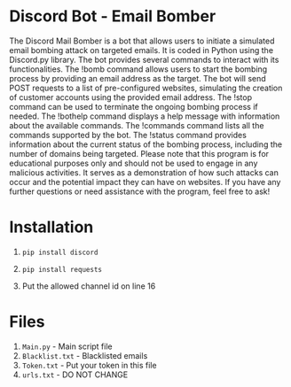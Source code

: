 # Discord Bot - Email Bomber
The Discord Mail Bomber is a bot that allows users to initiate a simulated email bombing attack on targeted emails. It is coded in Python using the Discord.py library. The bot provides several commands to interact with its functionalities. The !bomb command allows users to start the bombing process by providing an email address as the target. The bot will send POST requests to a list of pre-configured websites, simulating the creation of customer accounts using the provided email address. The !stop command can be used to terminate the ongoing bombing process if needed. The !bothelp command displays a help message with information about the available commands. The !commands command lists all the commands supported by the bot. The !status command provides information about the current status of the bombing process, including the number of domains being targeted. Please note that this program is for educational purposes only and should not be used to engage in any malicious activities. It serves as a demonstration of how such attacks can occur and the potential impact they can have on websites. If you have any further questions or need assistance with the program, feel free to ask!

# Installation

1. `pip install discord`
2. `pip install requests`

3. Put the allowed channel id on line 16

# Files

1. `Main.py` - Main script file
2. `Blacklist.txt` - Blacklisted emails
3. `Token.txt` - Put your token in this file
4. `urls.txt` - DO NOT CHANGE
